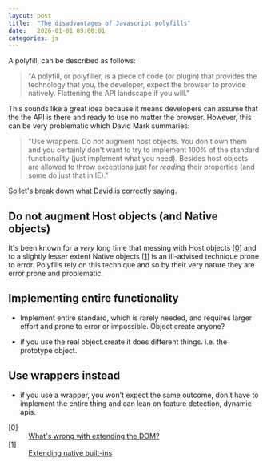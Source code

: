 ```yaml
---
layout: post
title:  "The disadvantages of Javascript polyfills"
date:   2026-01-01 09:00:01
categories: js
---
```


A polyfill, can be described as follows:

> "A polyfill, or polyfiller, is a piece of code (or plugin) that provides the technology that you, the developer, expect the browser to provide natively. Flattening the API landscape if you will."

This sounds like a great idea because it means developers can assume that the the API is there and ready to use no matter the browser. However, this can be very problematic which David Mark summaries:

> "Use wrappers. Do *not* augment host objects. You don't own them and you certainly don't want to try to implement 100% of the standard
functionality (just implement what you need). Besides host objects are allowed to throw exceptions just for *reading* their properties (and some do just that in IE)."

So let's break down what David is correctly saying.

## Do not augment Host objects (and Native objects)

It's been known for a *very* long time that messing with Host objects [[0](#ref0)] and to a slightly lesser extent Native objects [[1](#ref1)] is an ill-advised technique prone to error. Polyfills rely on this technique and so by their very nature they are error prone and problematic.

## Implementing entire functionality

* Implement entire standard, which is rarely needed, and requires larger effort and prone to error or impossible. Object.create anyone?

* if you use the real object.create it does different things. i.e. the prototype object.

## Use wrappers instead

* if you use a wrapper, you won't expect the same outcome, don't have to implement the entire thing and can lean on feature detection, dynamic apis.

<dl>
	<dt class="citation" id="ref0">[0]</dt>
	<dd><a href="http://perfectionkills.com/whats-wrong-with-extending-the-dom/">What's wrong with extending the DOM?</a></dd>
	<dt class="citation" id="ref1">[1]</dt>
	<dd><a href="http://perfectionkills.com/extending-native-builtins/">Extending native built-ins</a></dd>
</dl>